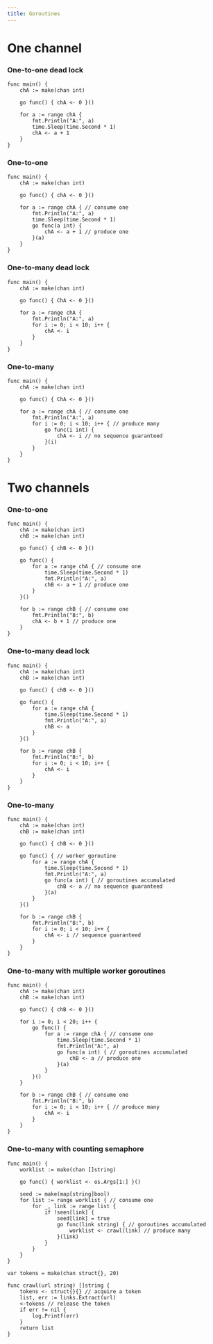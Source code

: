 ```yaml
---
title: Goroutines
---
```


One channel
===========

### One-to-one dead lock

    func main() {
        chA := make(chan int)

        go func() { chA <- 0 }()

        for a := range chA {
            fmt.Println("A:", a)
            time.Sleep(time.Second * 1)
            chA <- a + 1
        }
    }

### One-to-one 

    func main() {
        chA := make(chan int)

        go func() { chA <- 0 }()

        for a := range chA { // consume one
            fmt.Println("A:", a)
            time.Sleep(time.Second * 1)
            go func(a int) {
                chA <- a + 1 // produce one
            }(a)
        }
    }

### One-to-many dead lock

    func main() {
        chA := make(chan int)

        go func() { ChA <- 0 }()

        for a := range chA {
            fmt.Println("A:", a)
            for i := 0; i < 10; i++ {
                chA <- i
            }
        }
    }

### One-to-many

    func main() {
        chA := make(chan int)

        go func() { ChA <- 0 }()

        for a := range chA { // consume one
            fmt.Println("A:", a)
            for i := 0; i < 10; i++ { // produce many
                go func(i int) {
                    chA <- i // no sequence guaranteed
                }(i)
            }
        }
    }


Two channels
============

### One-to-one

    func main() {
        chA := make(chan int)
        chB := make(chan int)

        go func() { chB <- 0 }()

        go func() {
            for a := range chA { // consume one
                time.Sleep(time.Second * 1)
                fmt.Println("A:", a)
                chB <- a + 1 // produce one
            }
        }()

        for b := range chB { // consume one
            fmt.Println("B:", b)
            chA <- b + 1 // produce one
        }
    }


### One-to-many dead lock

    func main() {
        chA := make(chan int)
        chB := make(chan int)

        go func() { chB <- 0 }()

        go func() {
            for a := range chA {
                time.Sleep(time.Second * 1)
                fmt.Println("A:", a)
                chB <- a
            }
        }()

        for b := range chB {
            fmt.Println("B:", b)
            for i := 0; i < 10; i++ {
                chA <- i
            }
        }
    }


### One-to-many

    func main() {
        chA := make(chan int)
        chB := make(chan int)

        go func() { chB <- 0 }()

        go func() { // worker goroutine
            for a := range chA {
                time.Sleep(time.Second * 1)
                fmt.Println("A:", a)
                go func(a int) { // goroutines accumulated
                    chB <- a // no sequence guaranteed
                }(a)
            }
        }()

        for b := range chB {
            fmt.Println("B:", b)
            for i := 0; i < 10; i++ {
                chA <- i // sequence guaranteed
            }
        }
    }

### One-to-many with multiple worker goroutines

    func main() {
        chA := make(chan int)
        chB := make(chan int)

        go func() { chB <- 0 }()

        for i := 0; i < 20; i++ {
            go func() {
                for a := range chA { // consume one
                    time.Sleep(time.Second * 1)
                    fmt.Println("A:", a)
                    go func(a int) { // goroutines accumulated
                        chB <- a // produce one
                    }(a)
                }
            }()
        }

        for b := range chB { // consume one
            fmt.Println("B:", b)
            for i := 0; i < 10; i++ { // produce many
                chA <- i
            }
        }
    }

### One-to-many with counting semaphore

    func main() {
        worklist := make(chan []string)

        go func() { worklist <- os.Args[1:] }()

        seed := make(map[string]bool)
        for list := range worklist { // consume one
            for _, link := range list {
                if !seen[link] {
                    seed[link] = true
                    go func(link string) { // goroutines accumulated
                        worklist <- crawl(link) // produce many
                    }(link)
                }
            }
        }
    }

    var tokens = make(chan struct{}, 20)

    func crawl(url string) []string {
        tokens <- struct{}{} // acquire a token
        list, err := links.Extract(url)
        <-tokens // release the token
        if err != nil {
            log.Printf(err)
        }
        return list
    }
